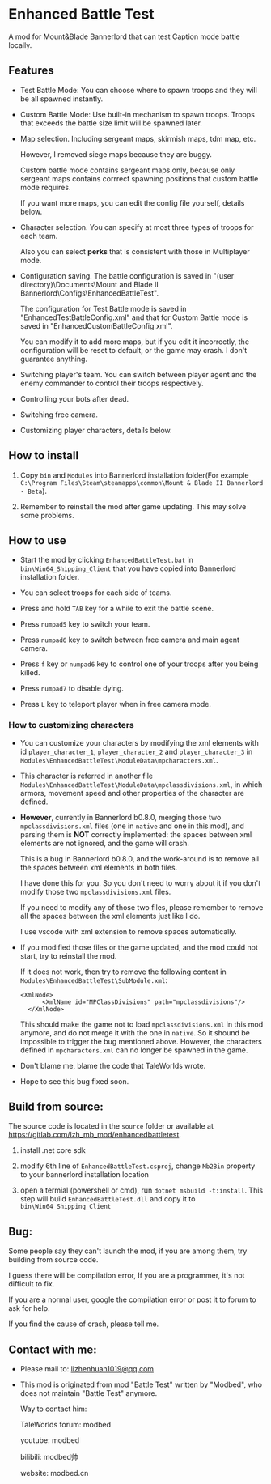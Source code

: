 # Enhanced Battle Test

A mod for Mount&Blade Bannerlord that can test Caption mode battle locally.

## Features
- Test Battle Mode: You can choose where to spawn troops and they will be all spawned instantly.

- Custom Battle Mode: Use built-in mechanism to spawn troops. Troops that exceeds the battle size limit will be spawned later.

- Map selection. Including sergeant maps, skirmish maps, tdm map, etc.

  However, I removed siege maps because they are buggy.

  Custom battle mode contains sergeant maps only, because only sergeant maps contains corrrect spawning positions that custom battle mode requires.

  If you want more maps, you can edit the config file yourself, details below.

- Character selection. You can specify at most three types of troops for each team.

  Also you can select **perks** that is consistent with those in Multiplayer mode.

- Configuration saving. The battle configuration is saved in "(user directory)\Documents\Mount and Blade II Bannerlord\Configs\EnhancedBattleTest\".

  The configuration for Test Battle mode is saved in "EnhancedTestBattleConfig.xml" and that for Custom Battle mode is saved in "EnhancedCustomBattleConfig.xml".

  You can modify it to add more maps, but if you edit it incorrectly, the configuration will be reset to default, or the game may crash. I don't guarantee anything.

- Switching player's team. You can switch between player agent and the enemy commander to control their troops respectively.

- Controlling your bots after dead.

- Switching free camera.

- Customizing player characters, details below.

## How to install
1. Copy `bin` and `Modules` into Bannerlord installation folder(For example `C:\Program Files\Steam\steamapps\common\Mount & Blade II Bannerlord - Beta`).

2. Remember to reinstall the mod after game updating. This may solve some problems.

## How to use
- Start the mod by clicking `EnhancedBattleTest.bat` in `bin\Win64_Shipping_Client` that you have copied into Bannerlord installation folder.

- You can select troops for each side of teams.

- Press and hold `TAB` key for a while to exit the battle scene.

- Press `numpad5` key to switch your team.

- Press `numpad6` key to switch between free camera and main agent camera.

- Press `f` key or `numpad6` key to control one of your troops after you being killed.

- Press `numpad7` to disable dying.

- Press `L` key to teleport player when in free camera mode.


### How to customizing characters
- You can customize your characters by modifying the xml elements with id `player_character_1`, `player_character_2` and `player_character_3` in `Modules\EnhancedBattleTest\ModuleData\mpcharacters.xml`.

- This character is referred in another file `Modules\EnhancedBattleTest\ModuleData\mpclassdivisions.xml`, in which armors, movement speed and other properties of the character are defined.

- **However**, currently in Bannerlord b0.8.0, merging those two `mpclassdivisions.xml` files (one in `native` and one in this mod), and parsing them is **NOT** correctly implemented: the spaces between xml elements are not ignored, and the game will crash.

  This is a bug in Bannerlord b0.8.0, and the work-around is to remove all the spaces between xml elements in both files.
  
  I have done this for you. So you don't need to worry about it if you don't modify those two `mpclassdivisions.xml` files.

  If you need to modify any of those two files, please remember to remove all the spaces between the xml elements just like I do.

  I use vscode with xml extension to remove spaces automatically.

- If you modified those files or the game updated, and the mod could not start, try to reinstall the mod.

  If it does not work, then try to remove the following content in `Modules\EnhancedBattleTest\SubModule.xml`:
  ```
  <XmlNode>
		<XmlName id="MPClassDivisions" path="mpclassdivisions"/>
	</XmlNode>
  ```
  This should make the game not to load `mpclassdivisions.xml` in this mod anymore, and do not merge it with the one in `native`. So it shound be impossible to trigger the bug mentioned above. However, the characters defined in `mpcharacters.xml` can no longer be spawned in the game.

- Don't blame me, blame the code that TaleWorlds wrote.

- Hope to see this bug fixed soon.


## Build from source:
The source code is located in the `source` folder or available at https://gitlab.com/lzh_mb_mod/enhancedbattletest.

1. install .net core sdk

2. modify 6th line of `EnhancedBattleTest.csproj`, change `Mb2Bin` property to your bannerlord installation location

3. open a termial (powershell or cmd), run `dotnet msbuild -t:install`. This step will build `EnhancedBattleTest.dll` and copy it to `bin\Win64_Shipping_Client`

## Bug:
Some people say they can't launch the mod, if you are among them, try building from source code.

I guess there will be compilation error, If you are a programmer, it's not difficult to fix.

If you are a normal user, google the compilation error or post it to forum to ask for help.

If you find the cause of crash, please tell me.

## Contact with me:
* Please mail to: lizhenhuan1019@qq.com

* This mod is originated from mod "Battle Test" written by "Modbed", who does not maintain "Battle Test" anymore.
  
  Way to contact him:
  
  TaleWorlds forum: modbed
  
  youtube: modbed
  
  bilibili: modbed帅
  
  website: modbed.cn
